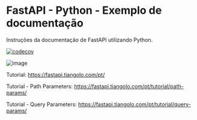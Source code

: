 # FastAPI - Python - Exemplo de documentação
Instruções da documentação de FastAPI utilizando Python.

[![codecov](https://codecov.io/gh/victoraugusto6/fastapi-python-documentation/branch/main/graph/badge.svg?token=X6MOE14QU5)](https://codecov.io/gh/victoraugusto6/fastapi-python-documentation)

![image](https://user-images.githubusercontent.com/48570599/127035094-6e0a8958-e549-4f0f-9ba2-412b7121b9b1.png)

Tutorial: https://fastapi.tiangolo.com/pt/

Tutorial - Path Parameters: https://fastapi.tiangolo.com/pt/tutorial/path-params/

Tutorial - Query Parameters: https://fastapi.tiangolo.com/pt/tutorial/query-params/